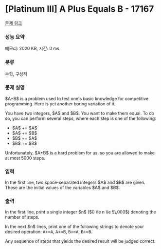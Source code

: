 # [Platinum III] A Plus Equals B - 17167 

[문제 링크](https://www.acmicpc.net/problem/17167) 

### 성능 요약

메모리: 2020 KB, 시간: 0 ms

### 분류

수학, 구성적

### 문제 설명

<p>$A+B$ is a problem used to test one's basic knowledge for competitive programming. Here is yet another boring variation of it.</p>

<p>You have two integers, $A$ and $B$. You want to make them equal. To do so, you can perform several steps, where each step is one of the following:</p>

<ul>
	<li>$A$ += $A$</li>
	<li>$A$ += $B$</li>
	<li>$B$ += $A$</li>
	<li>$B$ += $B$</li>
</ul>

<p>Unfortunately, $A+B$ is a hard problem for us, so you are allowed to make at most 5000 steps.</p>

### 입력 

 <p>In the first line, two space-separated integers $A$ and $B$ are given. These are the initial values of the variables $A$ and $B$.</p>

### 출력 

 <p>In the first line, print a single integer $n$ ($0 \le n \le 5\,000$) denoting the number of steps.</p>

<p>In the next $n$ lines, print one of the following strings to denote your desired operation: <kbd>A+=A</kbd>, <kbd>A+=B</kbd>, <kbd>B+=A</kbd>, <kbd>B+=B</kbd>.</p>

<p>Any sequence of steps that yields the desired result will be judged correct.</p>

